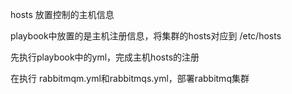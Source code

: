 hosts 放置控制的主机信息

playbook中放置的是主机注册信息，将集群的hosts对应到 /etc/hosts

先执行playbook中的yml，完成主机hosts的注册

在执行 rabbitmqm.yml和rabbitmqs.yml，部署rabbitmq集群

